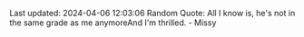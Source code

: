 Last updated: 2024-04-06 12:03:06
Random Quote: All I know is, he's not in the same grade as me anymoreAnd I'm thrilled. - Missy
